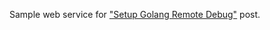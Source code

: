 Sample web service for ["Setup Golang Remote Debug"](https://rochimfn.github.io/setup-golang-remote-debug/) post.